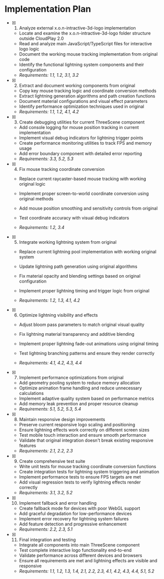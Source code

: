 # Implementation Plan

- [x] 1. Analyze external x.o.n-intractive-3d-logo implementation







  - Locate and examine the x.o.n-intractive-3d-logo folder structure outside CloudPlay 2.0
  - Read and analyze main JavaScript/TypeScript files for interactive logo logic
  - Document the working mouse tracking implementation from original code
  - Identify the functional lightning system components and their configuration
  - _Requirements: 1.1, 1.2, 3.1, 3.2_

- [x] 2. Extract and document working components from original



  - Copy key mouse tracking logic and coordinate conversion methods
  - Extract lightning generation algorithms and path creation functions
  - Document material configurations and visual effect parameters
  - Identify performance optimization techniques used in original
  - _Requirements: 1.1, 1.2, 4.1, 4.2_


- [x] 3. Create debugging utilities for current ThreeScene component


  - Add console logging for mouse position tracking in current implementation
  - Implement visual debug indicators for lightning trigger points
  - Create performance monitoring utilities to track FPS and memory usage
  - Add error boundary component with detailed error reporting
  - _Requirements: 3.3, 5.2, 5.3_

- [x] 4. Fix mouse tracking coordinate conversion





  - Replace current raycaster-based mouse tracking with working original logic
  - Implement proper screen-to-world coordinate conversion using original methods
  - Add mouse position smoothing and sensitivity controls from original



  - Test coordinate accuracy with visual debug indicators
  - _Requirements: 1.2, 3.4_

- [x] 5. Integrate working lightning system from original




  - Replace current lightning pool implementation with working original system
  - Update lightning path generation using original algorithms
  - Fix material opacity and blending settings based on original configuration

  - Implement proper lightning timing and trigger logic from original








  - _Requirements: 1.2, 1.3, 4.1, 4.2_

- [x] 6. Optimize lightning visibility and effects
  - Adjust bloom pass parameters to match original visual quality





  - Fix lightning material transparency and additive blending
  - Implement proper lightning fade-out animations using original timing



  - Test lightning branching patterns and ensure they render correctly
  - _Requirements: 4.1, 4.2, 4.3, 4.4_

- [x] 7. Implement performance optimizations from original
  - Add geometry pooling system to reduce memory allocation
  - Optimize animation frame handling and reduce unnecessary calculations
  - Implement adaptive quality system based on performance metrics
  - Add memory leak prevention and proper resource cleanup
  - _Requirements: 5.1, 5.2, 5.3, 5.4_

- [x] 8. Maintain responsive design improvements
  - Preserve current responsive logo scaling and positioning
  - Ensure lightning effects work correctly on different screen sizes
  - Test mobile touch interaction and ensure smooth performance
  - Validate that original integration doesn't break existing responsive features
  - _Requirements: 2.1, 2.2, 2.3_

- [x] 9. Create comprehensive test suite
  - Write unit tests for mouse tracking coordinate conversion functions
  - Create integration tests for lightning system triggering and animation
  - Implement performance tests to ensure FPS targets are met
  - Add visual regression tests to verify lightning effects render correctly
  - _Requirements: 3.1, 3.2, 5.2_

- [x] 10. Implement fallback and error handling
  - Create fallback mode for devices with poor WebGL support
  - Add graceful degradation for low-performance devices
  - Implement error recovery for lightning system failures
  - Add feature detection and progressive enhancement
  - _Requirements: 2.2, 2.3, 5.1_

- [x] 11. Final integration and testing



  - Integrate all components into main ThreeScene component
  - Test complete interactive logo functionality end-to-end
  - Validate performance across different devices and browsers
  - Ensure all requirements are met and lightning effects are visible and responsive
  - _Requirements: 1.1, 1.2, 1.3, 1.4, 2.1, 2.2, 2.3, 4.1, 4.2, 4.3, 4.4, 5.1, 5.2_